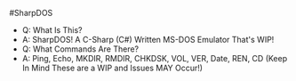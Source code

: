 #SharpDOS
- Q: What Is This?
- A: SharpDOS! A C-Sharp (C#) Written MS-DOS Emulator That's WIP!
- Q: What Commands Are There?
- A: Ping, Echo, MKDIR, RMDIR, CHKDSK, VOL, VER, Date, REN, CD (Keep In Mind These are a WIP and Issues MAY Occur!)
